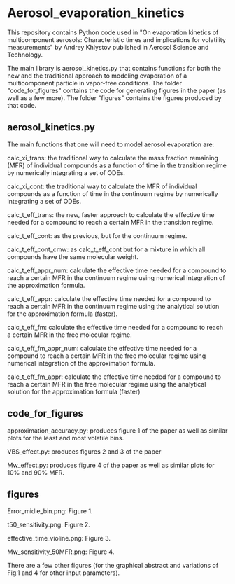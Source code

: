 # Aerosol_evaporation_kinetics
This repository contains Python code used in "On evaporation kinetics of multicomponent aerosols: Characteristic times and implications for volatility measurements" by Andrey Khlystov published in Aerosol Science and Technology.

The main library is aerosol_kinetics.py that contains functions for both the new and the traditional approach to modeling evaporation of a multicomponent particle in vapor-free conditions. The folder "code_for_figures" contains the code for generating figures in the paper (as well as a few more). The folder "figures" contains the figures produced by that code. 

## aerosol_kinetics.py

The main functions that one will need to model aerosol evaporation are:

calc_xi_trans: the traditional way to calculate the mass fraction remaining (MFR) of individual compounds as a function of time in the transition regime by numerically integrating a set of ODEs.   

calc_xi_cont: the traditional way to calculate the MFR of individual compounds as a function of time in the continuum regime by numerically integrating a set of ODEs. 

calc_t_eff_trans: the new, faster approach to calculate the effective time needed for a compound to reach a certain MFR in the transition regime.

calc_t_eff_cont: as the previous, but for the continuum regime.

calc_t_eff_cont_cmw: as calc_t_eff_cont but for a mixture in which all compounds have the same molecular weight.

calc_t_eff_appr_num: calculate the effective time needed for a compound to reach a certain MFR  in the continuum regime using numerical integration of the approximation formula.

calc_t_eff_appr: calculate the effective time needed for a compound to reach a certain MFR  in the continuum regime using the analytical solution for the approximation formula (faster).

calc_t_eff_fm: calculate the effective time needed for a compound to reach a certain MFR in the free molecular regime.

calc_t_eff_fm_appr_num: calculate the effective time needed for a compound to reach a certain MFR  in the free molecular regime using numerical integration of the approximation formula.

calc_t_eff_fm_appr: calculate the effective time needed for a compound to reach a certain MFR  in the free molecular regime using the analytical solution for the approximation formula (faster)

## code_for_figures

approximation_accuracy.py: produces figure 1 of the paper as well as similar plots for the least and most volatile bins.

VBS_effect.py: produces figures 2 and 3 of the paper

Mw_effect.py: produces figure 4 of the paper as well as similar plots for 10% and 90% MFR.

## figures

Error_midle_bin.png: Figure 1.

t50_sensitivity.png: Figure 2.

effective_time_violine.png: Figure 3.

Mw_sensitivity_50MFR.png: Figure 4.

There are a few other figures (for the graphical abstract and variations of Fig.1 and 4 for other input parameters).
